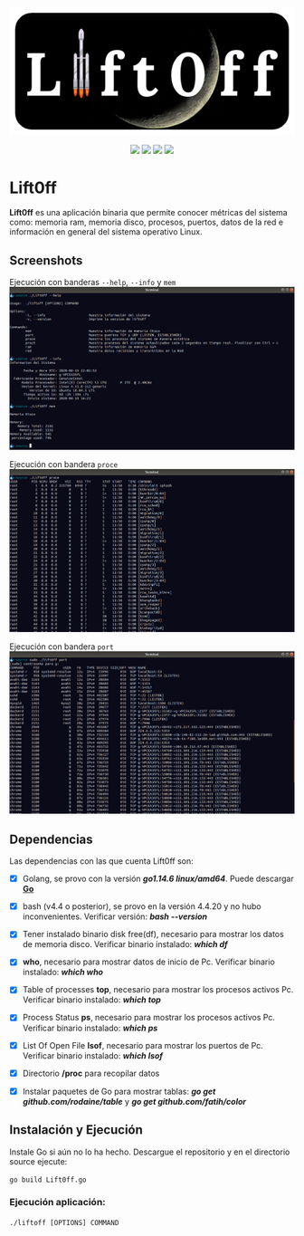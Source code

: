 <p align="center"> 
<img src="image/logo.png">
</p>
<p align="center">
    <a href="https://img.shields.io/badge/-Linux-grey?logo=linux" alt="Linux">
        <img src="https://img.shields.io/badge/-Linux-grey?logo=linux" /></a>
    <a href="https://img.shields.io/badge/Bash-v4.4%5E-green?logo=GNU%20bash" alt="Bash">
        <img src="https://img.shields.io/badge/Bash-v4.4%5E-green?logo=GNU%20bash" /></a>
    <a href="https://img.shields.io/badge/Go-v1.14.6-blue" alt="Go">
        <img src="https://img.shields.io/badge/Go-v1.14.6-blue" /></a>
    <a href="https://img.shields.io/badge/version-v1.0.0-informational" alt="Version">
        <img src="https://img.shields.io/badge/version-v1.0.0-informational" /></a>
</p>

# Lift0ff

**Lift0ff** es una aplicación binaria que permite conocer métricas del sistema como: memoria ram, memoria disco, procesos, puertos, datos de la red e información en general del sistema operativo Linux.


## Screenshots

Ejecución con banderas `--help`, `--info` y `mem`
![Screenshot 1](image/image1.png)

Ejecución con bandera `proce`
![Screenshot 2](image/image2.png)

Ejecución con bandera `port`
![Screenshot 3](image/image3.png)


## Dependencias
Las dependencias con las que cuenta Lift0ff son:
- [x] Golang, se provo con la versión ***go1.14.6 linux/amd64***. Puede descargar **[Go](https://golang.org/dl/)** 
- [x] bash (v4.4 o posterior), se provo en la versión 4.4.20 y no hubo inconvenientes. Verificar versión: ***bash --version***
- [x] Tener instalado binario disk free(df), necesario para mostrar los datos de memoria disco. Verificar binario instalado: ***which df***
- [x] **who**, necesario para mostrar datos de inicio de Pc. Verificar binario instalado: ***which who*** 
- [x] Table of processes **top**, necesario para mostrar los procesos activos Pc. Verificar binario instalado: ***which top*** 
- [x] Process Status **ps**, necesario para mostrar los procesos activos Pc. Verificar binario instalado: ***which ps***
- [x] List Of Open File **lsof**, necesario para mostrar los puertos de Pc. Verificar binario instalado: ***which lsof***
- [x] Directorio **/proc** para recopilar datos
- [x] Instalar paquetes de Go para mostrar tablas: ***go get github.com/rodaine/table*** y ***go get github.com/fatih/color***
 

## Instalación y Ejecución

Instale Go si aún no lo ha hecho.
Descargue el repositorio y en el directorio source ejecute:

```go build Lift0ff.go```

### Ejecución aplicación:

```./liftoff [OPTIONS] COMMAND```
